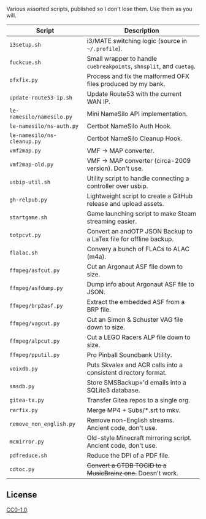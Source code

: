 
Various assorted scripts, published so I don't lose them. Use them as you will.

| Script                      | Description |
| --------------------------- | ----------- |
| `i3setup.sh`                | i3/MATE switching logic (source in `~/.profile`). |
| `fuckcue.sh`                | Small wrapper to handle `cuebreakpoints`, `shnsplit`, and `cuetag`. |
| `ofxfix.py`                 | Process and fix the malformed OFX files produced by my bank. |
| `update-route53-ip.sh`      | Update Route53 with the current WAN IP. |
| `le-namesilo/namesilo.py`   | Mini NameSilo API implementation. |
| `le-namesilo/ns-auth.py`    | Certbot NameSilo Auth Hook. |
| `le-namesilo/ns-cleanup.py` | Certbot NameSilo Cleanup Hook. |
| `vmf2map.py`                | VMF -> MAP converter. |
| `vmf2map-old.py`            | VMF -> MAP converter (circa-2009 version). Don't use. |
| `usbip-util.sh`             | Utility script to handle connecting a controller over usbip. |
| `gh-relpub.py`              | Lightweight script to create a GitHub release and upload assets. |
| `startgame.sh`              | Game launching script to make Steam streaming easier. |
| `totpcvt.py`                | Convert an andOTP JSON Backup to a LaTex file for offline backup. |
| `flalac.sh`                 | Convery a bunch of FLACs to ALAC (m4a). |
| `ffmpeg/asfcut.py`          | Cut an Argonaut ASF file down to size. |
| `ffmpeg/asfdump.py`         | Dump info about Argonaut ASF file to JSON. |
| `ffmpeg/brp2asf.py`         | Extract the embedded ASF from a BRP file. |
| `ffmpeg/vagcut.py`          | Cut an Simon & Schuster VAG file down to size. |
| `ffmpeg/alpcut.py`          | Cut a LEGO Racers ALP file down to size. |
| `ffmpeg/pputil.py`          | Pro Pinball Soundbank Utility. |
| `voixdb.py`                 | Puts Skvalex and ACR calls into a consistent directory format. |
| `smsdb.py`                  | Store SMSBackup+'d emails into a SQLite3 database. |
| `gitea-tx.py`               | Transfer Gitea repos to a single org. |
| `rarfix.py`                 | Merge MP4 + Subs/*.srt to mkv. |
| `remove_non_english.py`     | Remove non-English streams. Ancient code, don't use. |
| `mcmirror.py`               | Old-style Minecraft mirroring script. Ancient code, don't use. |
| `pdfreduce.sh`              | Reduce the DPI of a PDF file. |
| `cdtoc.py`                  | ~~Convert a CTDB TOCID to a MusicBrainz one.~~ Doesn't work. |

## License

[CC0-1.0](./LICENSE).

